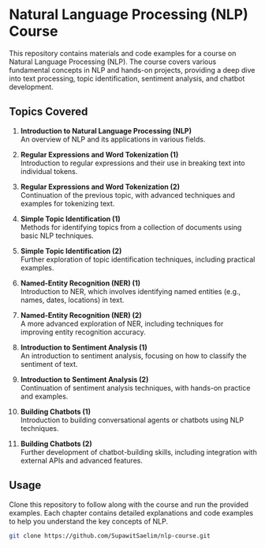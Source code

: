 # Natural Language Processing (NLP) Course

This repository contains materials and code examples for a course on Natural Language Processing (NLP). The course covers various fundamental concepts in NLP and hands-on projects, providing a deep dive into text processing, topic identification, sentiment analysis, and chatbot development.

## Topics Covered

1. **Introduction to Natural Language Processing (NLP)**  
   An overview of NLP and its applications in various fields.

2. **Regular Expressions and Word Tokenization (1)**  
   Introduction to regular expressions and their use in breaking text into individual tokens.

3. **Regular Expressions and Word Tokenization (2)**  
   Continuation of the previous topic, with advanced techniques and examples for tokenizing text.

4. **Simple Topic Identification (1)**  
   Methods for identifying topics from a collection of documents using basic NLP techniques.

5. **Simple Topic Identification (2)**  
   Further exploration of topic identification techniques, including practical examples.

6. **Named-Entity Recognition (NER) (1)**  
   Introduction to NER, which involves identifying named entities (e.g., names, dates, locations) in text.

7. **Named-Entity Recognition (NER) (2)**  
   A more advanced exploration of NER, including techniques for improving entity recognition accuracy.

8. **Introduction to Sentiment Analysis (1)**  
    An introduction to sentiment analysis, focusing on how to classify the sentiment of text.

9. **Introduction to Sentiment Analysis (2)**  
    Continuation of sentiment analysis techniques, with hands-on practice and examples.

10. **Building Chatbots (1)**  
    Introduction to building conversational agents or chatbots using NLP techniques.

11. **Building Chatbots (2)**  
    Further development of chatbot-building skills, including integration with external APIs and advanced features.

## Usage

Clone this repository to follow along with the course and run the provided examples. Each chapter contains detailed explanations and code examples to help you understand the key concepts of NLP.

```bash
git clone https://github.com/SupawitSaelim/nlp-course.git

